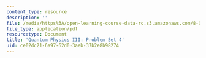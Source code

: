 ```yaml
---
content_type: resource
description: ''
file: /media/https%3A/open-learning-course-data-rc.s3.amazonaws.com/8-06-quantum-physics-iii-spring-2018/ce02dc216a9762d03aeb37b2e8b98274_MIT8_06S18ps4.pdf
file_type: application/pdf
resourcetype: Document
title: 'Quantum Physics III: Problem Set 4'
uid: ce02dc21-6a97-62d0-3aeb-37b2e8b98274
---
```

